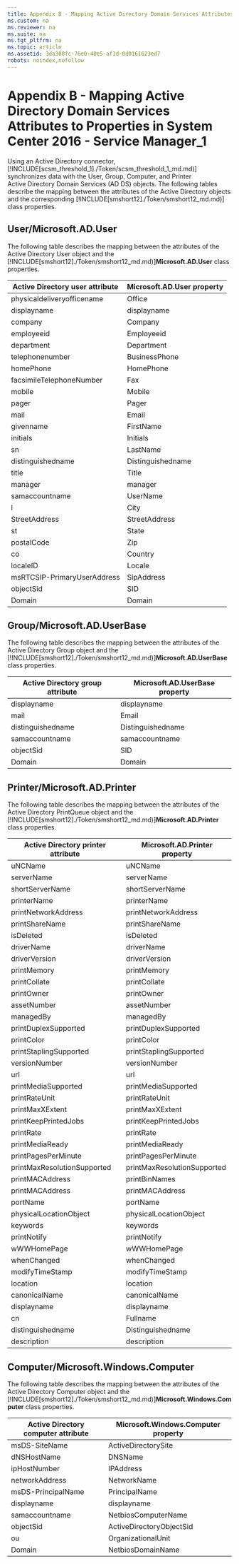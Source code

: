 ```yaml
---
title: Appendix B - Mapping Active Directory Domain Services Attributes to Properties in System Center 2016 - Service Manager_1
ms.custom: na
ms.reviewer: na
ms.suite: na
ms.tgt_pltfrm: na
ms.topic: article
ms.assetid: 3da308fc-76e0-40e5-af1d-0d0161623ed7
robots: noindex,nofollow
---
```

# Appendix B - Mapping Active Directory Domain Services Attributes to Properties in System Center 2016 - Service Manager_1
Using an Active Directory connector, [!INCLUDE[scsm_threshold_1]./Token/scsm_threshold_1_md.md)] synchronizes data with the User, Group, Computer, and Printer Active Directory Domain Services \(AD DS\) objects. The following tables describe the mapping between the attributes of the Active Directory objects and the corresponding [!INCLUDE[smshort12]./Token/smshort12_md.md)] class properties.

## User\/Microsoft.AD.User
The following table describes the mapping between the attributes of the Active Directory User object and the  [!INCLUDE[smshort12]./Token/smshort12_md.md)]**Microsoft.AD.User** class properties.

|Active Directory user attribute|Microsoft.AD.User property|
|-----------------------------------|------------------------------|
|physicaldeliveryofficename|Office|
|displayname|displayname|
|company|Company|
|employeeid|Employeeid|
|department|Department|
|telephonenumber|BusinessPhone|
|homePhone|HomePhone|
|facsimileTelephoneNumber|Fax|
|mobile|Mobile|
|pager|Pager|
|mail|Email|
|givenname|FirstName|
|initials|Initials|
|sn|LastName|
|distinguishedname|Distinguishedname|
|title|Title|
|manager|manager|
|samaccountname|UserName|
|l|City|
|StreetAddress|StreetAddress|
|st|State|
|postalCode|Zip|
|co|Country|
|localeID|Locale|
|msRTCSIP\-PrimaryUserAddress|SipAddress|
|objectSid|SID|
|Domain|Domain|

## Group\/Microsoft.AD.UserBase
The following table describes the mapping between the attributes of the Active Directory Group object and the [!INCLUDE[smshort12]./Token/smshort12_md.md)]**Microsoft.AD.UserBase** class properties.

|Active Directory group attribute|Microsoft.AD.UserBase property|
|------------------------------------|----------------------------------|
|displayname|displayname|
|mail|Email|
|distinguishedname|Distinguishedname|
|samaccountname|samaccountname|
|objectSid|SID|
|Domain|Domain|

## Printer\/Microsoft.AD.Printer
The following table describes the mapping between the attributes of the Active Directory PrintQueue object and the [!INCLUDE[smshort12]./Token/smshort12_md.md)]**Microsoft.AD.Printer** class properties.

|Active Directory printer attribute|Microsoft.AD.Printer property|
|--------------------------------------|---------------------------------|
|uNCName|uNCName|
|serverName|serverName|
|shortServerName|shortServerName|
|printerName|printerName|
|printNetworkAddress|printNetworkAddress|
|printShareName|printShareName|
|isDeleted|isDeleted|
|driverName|driverName|
|driverVersion|driverVersion|
|printMemory|printMemory|
|printCollate|printCollate|
|printOwner|printOwner|
|assetNumber|assetNumber|
|managedBy|managedBy|
|printDuplexSupported|printDuplexSupported|
|printColor|printColor|
|printStaplingSupported|printStaplingSupported|
|versionNumber|versionNumber|
|url|url|
|printMediaSupported|printMediaSupported|
|printRateUnit|printRateUnit|
|printMaxXExtent|printMaxXExtent|
|printKeepPrintedJobs|printKeepPrintedJobs|
|printRate|printRate|
|printMediaReady|printMediaReady|
|printPagesPerMinute|printPagesPerMinute|
|printMaxResolutionSupported|printMaxResolutionSupported|
|printMACAddress|printBinNames|
|printMACAddress|printMACAddress|
|portName|portName|
|physicalLocationObject|physicalLocationObject|
|keywords|keywords|
|printNotify|printNotify|
|wWWHomePage|wWWHomePage|
|whenChanged|whenChanged|
|modifyTimeStamp|modifyTimeStamp|
|location|location|
|canonicalName|canonicalName|
|displayname|displayname|
|cn|Fullname|
|distinguishedname|Distinguishedname|
|description|description|

## Computer\/Microsoft.Windows.Computer
The following table describes the mapping between the attributes of the Active Directory Computer object and the  [!INCLUDE[smshort12]./Token/smshort12_md.md)]**Microsoft.Windows.Computer** class properties.

|Active Directory computer attribute|Microsoft.Windows.Computer property|
|---------------------------------------|---------------------------------------|
|msDS\-SiteName|ActiveDirectorySite|
|dNSHostName|DNSName|
|ipHostNumber|IPAddress|
|networkAddress|NetworkName|
|msDS\-PrincipalName|PrincipalName|
|displayname|displayname|
|samaccountname|NetbiosComputerName|
|objectSid|ActiveDirectoryObjectSid|
|ou|OrganizationalUnit|
|Domain|NetbiosDomainName|



